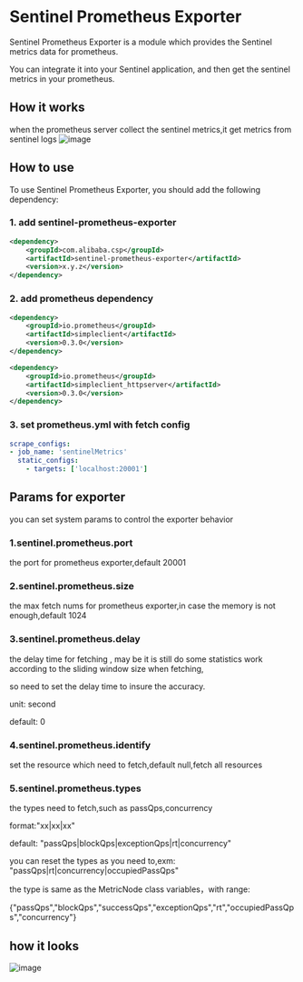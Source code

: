 # Sentinel Prometheus Exporter

Sentinel Prometheus Exporter is a module which provides the Sentinel metrics data for prometheus.

You can integrate it into your Sentinel application, and then get the sentinel metrics in your prometheus.

## How it works
when the prometheus server collect the sentinel metrics,it get metrics from sentinel logs
![image](https://github.com/alibaba/Sentinel/assets/71377602/2982209b-a3c7-403b-ae50-1dc7a17f90b7)


## How to use
To use Sentinel Prometheus Exporter, you should add the following dependency:
### 1. add sentinel-prometheus-exporter
```xml
<dependency>
    <groupId>com.alibaba.csp</groupId>
    <artifactId>sentinel-prometheus-exporter</artifactId>
    <version>x.y.z</version>
</dependency>
```

### 2. add prometheus dependency
```xml
<dependency>
    <groupId>io.prometheus</groupId>
    <artifactId>simpleclient</artifactId>
    <version>0.3.0</version>
</dependency>
```
```xml
<dependency>
    <groupId>io.prometheus</groupId>
    <artifactId>simpleclient_httpserver</artifactId>
    <version>0.3.0</version>
</dependency>
```


### 3. set prometheus.yml with fetch config

```yaml
scrape_configs:
- job_name: 'sentinelMetrics'
  static_configs:
    - targets: ['localhost:20001']
```

## Params for exporter
you can set system params to control the exporter behavior
### 1.sentinel.prometheus.port
the port for prometheus exporter,default 20001
### 2.sentinel.prometheus.size
the max fetch nums for prometheus exporter,in case the memory is not enough,default 1024
### 3.sentinel.prometheus.delay
the delay time for fetching , may be it is still do some statistics work according to the sliding window size when fetching,

so need to set the delay time to insure the accuracy.

unit: second

default: 0
### 4.sentinel.prometheus.identify
set the resource which need to fetch,default null,fetch all resources
### 5.sentinel.prometheus.types
the types need to fetch,such as passQps,concurrency

format:"xx|xx|xx" 

default: "passQps|blockQps|exceptionQps|rt|concurrency"

you can reset the types as you need to,exm: "passQps|rt|concurrency|occupiedPassQps"

the type is same as the MetricNode class variables，with range: 

{"passQps","blockQps","successQps","exceptionQps","rt","occupiedPassQps","concurrency"}

## how it looks
![image](https://github.com/alibaba/Sentinel/assets/71377602/dedde134-53ed-4b4e-b184-98e55184aacf)
